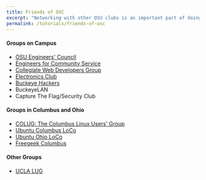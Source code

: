 ```yaml
---
title: Friends of OSC
excerpt: "Networking with other OSU clubs is an important part of doing our due diligence for serving our club members."
permalink: /tutorials/friends-of-osc
---
```

#### Groups on Campus

- [OSU Engineers' Council](http://ec.osu.edu/)
- [Engineers for Community Service](http://studentorg.eng.ohio-state.edu/ecos/)
- [Collegiate Web Developers Group](http://cwdg.io/)
- [Electronics Club](http://electronicsclub.osu.edu/)
- [Buckeye Hackers](http://hackers.org.ohio-state.edu/)
- BuckeyeLAN
- Capture The Flag/Security Club

#### Groups in Columbus and Ohio

- [COLUG: The Columbus Linux Users' Group](http://www.colug.net)
- [Ubuntu Columbus LoCo](https://wiki.ubuntu.com/ColumbusTeam)
- [Ubuntu Ohio LoCo](http://ohio.ubuntu-us.org/)
- [Freegeek Columbus](http://freegeekcolumbus.org/)

#### Other Groups

- [UCLA LUG](http://linux.ucla.edu/)
